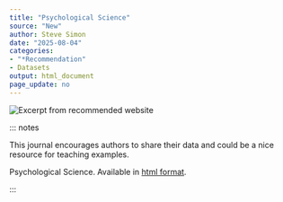 ```yaml
---
title: "Psychological Science"
source: "New"
author: Steve Simon
date: "2025-08-04"
categories: 
- "*Recommendation"
- Datasets
output: html_document
page_update: no
---
```


![](http://www.pmean.com/new-images/25/psychological-science-journal-01.png "Excerpt from recommended website")

::: notes

This journal encourages authors to share their data and could be a nice resource for teaching examples.

Psychological Science. Available in [html format][ref-ps-nodate].

[ref-ps-nodate]: https://journals.sagepub.com/home/PSS

:::
